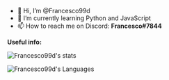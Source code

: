 - 👋 Hi, I’m @Francesco99d
- 🌱 I’m currently learning Python and JavaScript
- 📫 How to reach me on Discord: **Francesco#7844**

**Useful info:**

![Francesco99d's stats](https://github-readme-stats.vercel.app/api?username=Francesco99d&theme=tokyonight) 

![Francesco99d's Languages](https://github-readme-stats.vercel.app/api/top-langs/?username=Francesco99d&theme=dracula&hide=batchfile,css)

<!---
Francesco99d/Francesco99d is a ✨ special ✨ repository because its `README.md` (this file) appears on your GitHub profile.
You can click the Preview link to take a look at your changes.
--->
